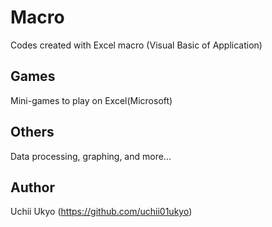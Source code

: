 # Macro
Codes created with Excel macro (Visual Basic of Application)
  
## Games
Mini-games to play on Excel(Microsoft)  
  
## Others
Data processing, graphing, and more...
  
## Author
Uchii Ukyo (https://github.com/uchii01ukyo)
